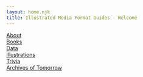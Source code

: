 ```yaml
---
layout: home.njk
title: Illustrated Media Format Guides - Welcome
---
```


<div class="stacked-boxes">
<section><a href="/about/">About</a></section>

<section><a href="/books/">Books</a></section>

<section><a href="/data/">Data</a></section>

<section><a href="/illustrations/">Illustrations</a></section>

<section><a href="/trivia/">Trivia</a></section>

<section><a href="https://archivesoftomorrow.com">Archives of Tomorrow</a></section>
</div>